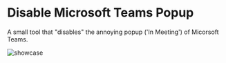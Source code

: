 # Disable Microsoft Teams Popup

A small tool that "disables" the annoying popup ('In Meeting') of Micorsoft Teams.

![showcase](https://user-images.githubusercontent.com/39383225/189987259-9c31e22d-0ab3-427e-8155-20d7a8be3779.png)
